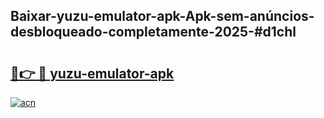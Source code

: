 ## Baixar-yuzu-emulator-apk-Apk-sem-anúncios-desbloqueado-completamente-2025-#d1chl

# <h2><a href="https://ainizakaria.my?title=yuzu-emulator-apk&ref=20M">🔗👉 🔴 yuzu-emulator-apk</a></h2>

[![acn](https://github.com/user-attachments/assets/0f9c940e-d8b0-45ae-aac7-cd30a18b3e1c)](https://ainizakaria.my?title=yuzu-emulator-apk&ref=20M)


